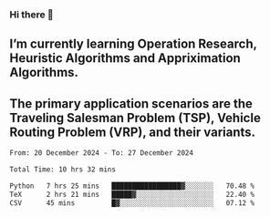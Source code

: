 ### Hi there 👋
## I’m currently learning Operation Research, Heuristic Algorithms and Appriximation Algorithms.
## The primary application scenarios are the Traveling Salesman Problem (TSP), Vehicle Routing Problem (VRP), and their variants.
<!--START_SECTION:waka-->

```txt
From: 20 December 2024 - To: 27 December 2024

Total Time: 10 hrs 32 mins

Python   7 hrs 25 mins   █████████████████▓░░░░░░░   70.48 %
TeX      2 hrs 21 mins   █████▓░░░░░░░░░░░░░░░░░░░   22.40 %
CSV      45 mins         █▓░░░░░░░░░░░░░░░░░░░░░░░   07.12 %
```

<!--END_SECTION:waka-->
<!--
**Bookervsky/Bookervsky** is a ✨ _special_ ✨ repository because its `README.md` (this file) appears on your GitHub profile.

Here are some ideas to get you started:

- 🔭 I’m currently working on ...
- 🌱 I’m currently learning ...
- 👯 I’m looking to collaborate on ...
- 🤔 I’m looking for help with ...
- 💬 Ask me about ...
- 📫 How to reach me: ...
- 😄 Pronouns: ...
- ⚡ Fun fact: ...
-->
